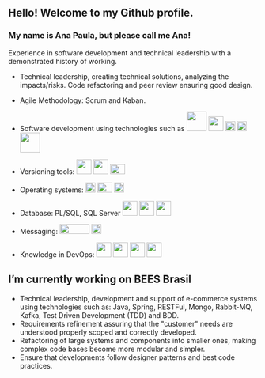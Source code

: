 ##  Hello! Welcome to my Github profile.
### My name is Ana Paula, but please call me Ana!

Experience in software development and technical leadership with a demonstrated history of working. 
- Technical leadership, creating technical solutions, analyzing the impacts/risks. Code refactoring and peer review ensuring good design.
- Agile Methodology: Scrum and Kaban.
- Software development using technologies such as <img src="https://cdn.jsdelivr.net/gh/devicons/devicon/icons/java/java-original.svg" width="40" height="40"/> <img src="https://cdn.jsdelivr.net/gh/devicons/devicon/icons/spring/spring-plain.svg" width="30" height="30"/> <img src="https://cdn.jsdelivr.net/gh/devicons/devicon/icons/python/python-original.svg" width="20" height="20" />  <img src="https://cdn.jsdelivr.net/gh/devicons/devicon/icons/php/php-original.svg" width="20" height="20"/> <img src="https://cdn.jsdelivr.net/gh/devicons/devicon/icons/cucumber/cucumber-plain-wordmark.svg"  width="40" height="40" />
- Versioning tools: <img src="https://cdn.jsdelivr.net/gh/devicons/devicon/icons/git/git-original.svg"  width="30" height="30"/> <img src="https://cdn.jsdelivr.net/gh/devicons/devicon/icons/github/github-original.svg" width="30" height="30" /> <img src="https://cdn.jsdelivr.net/gh/devicons/devicon/icons/subversion/subversion-original.svg" width="30" height="20" />
- Operating systems: <img src="https://cdn.jsdelivr.net/gh/devicons/devicon/icons/msdos/msdos-original.svg"  width="20" height="20" /> <img src="https://cdn.jsdelivr.net/gh/devicons/devicon/icons/windows8/windows8-original.svg"  width="30" height="20"/> <img src="https://cdn.jsdelivr.net/gh/devicons/devicon/icons/linux/linux-original.svg" width="20" height="20"/>
- Database: PL/SQL, SQL Server <img src="https://cdn.jsdelivr.net/gh/devicons/devicon/icons/oracle/oracle-original.svg" width="30" height="30"/> <img src="https://cdn.jsdelivr.net/gh/devicons/devicon/icons/mysql/mysql-plain-wordmark.svg"  width="30" height="30"/> <img src="https://cdn.jsdelivr.net/gh/devicons/devicon/icons/mongodb/mongodb-original-wordmark.svg" width="30" height="30" /> 
- Messaging:  <img src="https://user-images.githubusercontent.com/32500140/145132879-7a1c456c-0b9c-484d-8a6b-f4c953285068.png" width="60" height="20" /> <img src="https://cdn.jsdelivr.net/gh/devicons/devicon/icons/apachekafka/apachekafka-original.svg" width="20" height="20"/>

- Knowledge in DevOps: <img src="https://cdn.jsdelivr.net/gh/devicons/devicon/icons/kubernetes/kubernetes-plain.svg"  width="30" height="30"/> <img src="https://cdn.jsdelivr.net/gh/devicons/devicon/icons/jenkins/jenkins-line.svg" width="30" height="30"/> <img src="https://cdn.jsdelivr.net/gh/devicons/devicon/icons/docker/docker-original.svg" width="30" height="30" /> <img src="https://cdn.jsdelivr.net/gh/devicons/devicon/icons/azure/azure-original-wordmark.svg"  width="30" height="30"/>


## I’m currently working on BEES Brasil
- Technical leadership, development and support of e-commerce systems using technologies such as: Java, Spring, RESTFul, Mongo, Rabbit-MQ, Kafka, Test Driven Development (TDD) and BDD.
- Requirements refinement assuring that the "customer" needs are understood properly scoped and correctly developed. 
- Refactoring of large systems and components into smaller ones, making complex code bases become more modular and simpler. 
- Ensure that developments follow designer patterns and best code practices.
